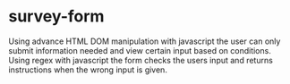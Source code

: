 # survey-form
Using advance HTML DOM manipulation with javascript the user can only submit information needed and view certain input based on conditions. Using regex with javascript the form checks the users input and returns instructions when the wrong input is given.
